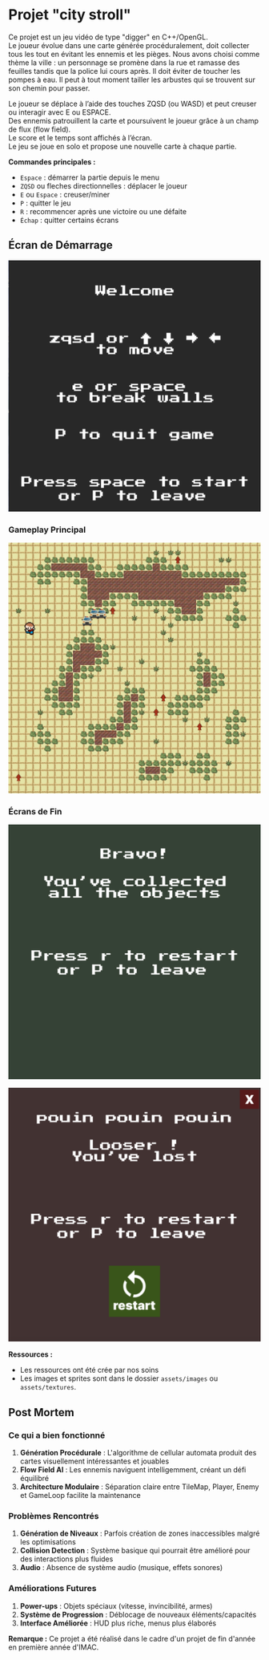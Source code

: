 # Projet "city stroll"

Ce projet est un jeu vidéo de type "digger" en C++/OpenGL.  
Le joueur évolue dans une carte générée procéduralement, doit collecter tous les  tout en évitant les ennemis et les pièges. Nous avons choisi comme thème la ville : un personnage se promène dans la rue et ramasse des feuilles tandis que la police lui cours après. Il doit éviter de toucher les pompes à eau. Il peut à tout moment tailler les arbustes qui se trouvent sur son chemin pour passer.

Le joueur se déplace à l’aide des touches ZQSD (ou WASD) et peut creuser ou interagir avec E ou ESPACE.  
Des ennemis patrouillent la carte et poursuivent le joueur grâce à un champ de flux (flow field).  
Le score et le temps sont affichés à l’écran.  
Le jeu se joue en solo et propose une nouvelle carte à chaque partie.

**Commandes principales :**

- `Espace` : démarrer la partie depuis le menu
- `ZQSD` ou fleches directionnelles : déplacer le joueur
- `E` ou `Espace` : creuser/miner
- `P` : quitter le jeu
- `R` : recommencer après une victoire ou une défaite
- `Échap` : quitter certains écrans

## Écran de Démarrage

![Écran de démarrage](images/start_screen.png)

### Gameplay Principal

![Gameplay en cours](images/gameplay_main.png)

### Écrans de Fin

![Écran de victoire](images/victory_screen.png)

![Écran de défaite](images/game_over_screen.png)

**Ressources :**

- Les ressources ont été crée par nos soins
- Les images et sprites sont dans le dossier `assets/images` ou `assets/textures`.

## Post Mortem

### Ce qui a bien fonctionné

1. **Génération Procédurale** : L'algorithme de cellular automata produit des cartes visuellement intéressantes et jouables
2. **Flow Field AI** : Les ennemis naviguent intelligemment, créant un défi équilibré
3. **Architecture Modulaire** : Séparation claire entre TileMap, Player, Enemy et GameLoop facilite la maintenance

### Problèmes Rencontrés

1. **Génération de Niveaux** : Parfois création de zones inaccessibles malgré les optimisations
2. **Collision Detection** : Système basique qui pourrait être amélioré pour des interactions plus fluides
3. **Audio** : Absence de système audio (musique, effets sonores)

### Améliorations Futures

1. **Power-ups** : Objets spéciaux (vitesse, invincibilité, armes)
2. **Système de Progression** : Déblocage de nouveaux éléments/capacités
3. **Interface Améliorée** : HUD plus riche, menus plus élaborés

**Remarque :**
Ce projet a été réalisé dans le cadre d'un projet de fin d'année en première année d'IMAC.